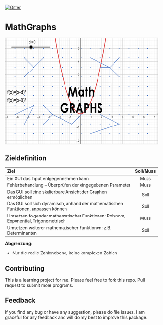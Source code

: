 [![Gitter](https://img.shields.io/gitter/room/Yoda96ch/HFIE_MathGraphs)](https://gitter.im/HFIE_MathGraphs/community?source=orgpage)

# MathGraphs

<img src="images/MathGraphs.PNG" alt="MathGraphs" width="700" height="350"/>

## Zieldefinition

|Ziel|Soll/Muss|
|:-|:-:|
|Ein GUI das Input entgegennehmen kann|Muss|
|Fehlerbehandlung – Überprüfen der eingegebenen Parameter|Muss|
|Das GUI soll eine skalierbare Ansicht der Graphen ermöglichen|Soll|
|Das GUI soll sich dynamisch, anhand der mathematischen Funktionen, anpassen können|Soll|
|Umsetzen folgender mathematischer Funktionen: Polynom, Exponential, Trigonometrisch|Muss|
|Umsetzen weiterer mathematischer Funktionen: z.B. Determinanten|Soll|

**Abgrenzung**: 

- Nur die reelle Zahlenebene, keine komplexen Zahlen

## Contributing

This is a learning project for me. Please feel free to fork this repo. Pull request to submit more programs.

## Feedback

If you find any bug or have any suggestion, please do file issues. I am graceful for any feedback and will do my best to improve this package.

